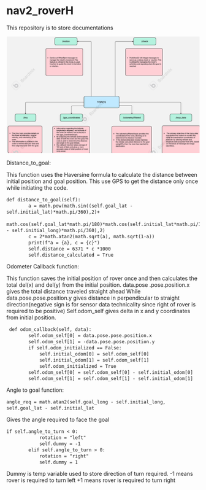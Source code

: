 # nav2_roverH
This repository is to store documentations

![Alt Text](flowchart.png)

Distance_to_goal:

This function uses the Haversine formula to calculate the distance between initial position and goal position.
This use GPS to get the distance only once while initiating the code.

```
def distance_to_goal(self):
    	a = math.pow(math.sin((self.goal_lat - self.initial_lat)*math.pi/360),2)+
            math.cos(self.goal_lat*math.pi/180)*math.cos(self.initial_lat*math.pi/180)*math.pow(math.sin((self.goal_long - self.initial_long)*math.pi/360),2)
    	c = 2*math.atan2(math.sqrt(a), math.sqrt(1-a))
    	print(f"a = {a}, c = {c}")
    	self.distance = 6371 * c *1000
    	self.distance_calculated = True
```

Odometer Callback function:

This function saves the initial position of rover once and then calculates the total del(x) and del(y) from the initial position.
data.pose .pose.position.x gives the total distance traveled straight ahead 
While data.pose.pose.position.y gives distance in perpendicular to straight direction(negative sign is for sensor data technicality since right of rover is required to be positive)
Self.odom_self gives delta in x and y coordinates from initial position.
```
 def odom_callback(self, data):
    	self.odom_self[0] = data.pose.pose.position.x
    	self.odom_self[1] = -data.pose.pose.position.y
    	if self.odom_initialized == False:
        	self.initial_odom[0] = self.odom_self[0]
        	self.initial_odom[1] = self.odom_self[1]
        	self.odom_initialized = True
    	self.odom_self[0] = self.odom_self[0] - self.initial_odom[0]
    	self.odom_self[1] = self.odom_self[1] - self.initial_odom[1]
```
Angle to goal function:
```
angle_req = math.atan2(self.goal_long - self.initial_long, self.goal_lat - self.initial_lat
```
Gives the angle required to face the goal 
```
if self.angle_to_turn < 0:
            rotation = "left"
            self.dummy = -1
        elif self.angle_to_turn > 0:
            rotation = "right"
            self.dummy = 1
```
Dummy is temp variable used to store direction of turn required.
-1 means rover is required to turn left
+1 means rover is required to turn right 

    	
